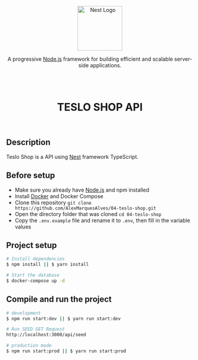 <p align="center">
  <a href="http://nestjs.com/" target="blank"><img src="https://nestjs.com/img/logo-small.svg" width="120" alt="Nest Logo" /></a>
</p>

[circleci-image]: https://img.shields.io/circleci/build/github/nestjs/nest/master?token=abc123def456
[circleci-url]: https://circleci.com/gh/nestjs/nest

  <p align="center">A progressive <a href="http://nodejs.org" target="_blank">Node.js</a> framework for building efficient and scalable server-side applications.</p>
    <p align="center">

<br/>
<br/>
<h1 align='center'>TESLO SHOP API</h1>
<br/>

## Description

Teslo Shop is a API using [Nest](https://github.com/nestjs/nest) framework TypeScript.

## Before setup
- Make sure you already have [Node.js](https://nodejs.org/)  and npm installed
- Install [Docker](https://www.docker.com/) and Docker Compose
- Clone this repository ```git clone https://github.com/AlexMarquesAlves/04-teslo-shop.git```
- Open the directory folder that was cloned ```cd 04-teslo-shop```
- Copy the `.env.example` file and rename it to `.env`, then fill in the variable values


## Project setup

```bash
# Install dependencies
$ npm install || $ yarn install

# Start the database
$ docker-compose up -d
```

## Compile and run the project

```bash
# development
$ npm run start:dev || $ yarn run start:dev

# Run SEED GET Request
http://localhost:3000/api/seed

# production mode
$ npm run start:prod || $ yarn run start:prod
```

